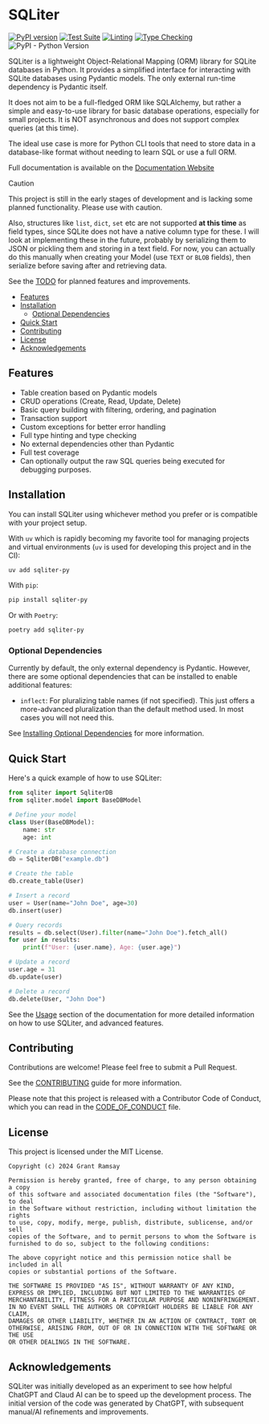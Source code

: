 # SQLiter <!-- omit in toc -->

[![PyPI version](https://badge.fury.io/py/sqliter-py.svg)](https://badge.fury.io/py/sqliter-py)
[![Test Suite](https://github.com/seapagan/sqliter-py/actions/workflows/testing.yml/badge.svg)](https://github.com/seapagan/sqliter-py/actions/workflows/testing.yml)
[![Linting](https://github.com/seapagan/sqliter-py/actions/workflows/linting.yml/badge.svg)](https://github.com/seapagan/sqliter-py/actions/workflows/linting.yml)
[![Type Checking](https://github.com/seapagan/sqliter-py/actions/workflows/mypy.yml/badge.svg)](https://github.com/seapagan/sqliter-py/actions/workflows/mypy.yml)
![PyPI - Python Version](https://img.shields.io/pypi/pyversions/sqliter-py)

SQLiter is a lightweight Object-Relational Mapping (ORM) library for SQLite
databases in Python. It provides a simplified interface for interacting with
SQLite databases using Pydantic models. The only external run-time dependency
is Pydantic itself.

It does not aim to be a full-fledged ORM like SQLAlchemy, but rather a simple
and easy-to-use library for basic database operations, especially for small
projects. It is NOT asynchronous and does not support complex queries (at this
time).

The ideal use case is more for Python CLI tools that need to store data in a
database-like format without needing to learn SQL or use a full ORM.

Full documentation is available on the [Documentation
Website](https://sqliter.grantramsay.dev)

> [!CAUTION]
> This project is still in the early stages of development and is lacking some
> planned functionality. Please use with caution.
>
> Also, structures like `list`, `dict`, `set` etc are not supported **at this
> time** as field types, since SQLite does not have a native column type for
> these. I will look at implementing these in the future, probably by
> serializing them to JSON or pickling them and storing in a text field. For
> now, you can actually do this manually when creating your Model (use `TEXT` or
> `BLOB` fields), then serialize before saving after and retrieving data.
>
> See the [TODO](TODO.md) for planned features and improvements.

- [Features](#features)
- [Installation](#installation)
  - [Optional Dependencies](#optional-dependencies)
- [Quick Start](#quick-start)
- [Contributing](#contributing)
- [License](#license)
- [Acknowledgements](#acknowledgements)

## Features

- Table creation based on Pydantic models
- CRUD operations (Create, Read, Update, Delete)
- Basic query building with filtering, ordering, and pagination
- Transaction support
- Custom exceptions for better error handling
- Full type hinting and type checking
- No external dependencies other than Pydantic
- Full test coverage
- Can optionally output the raw SQL queries being executed for debugging
  purposes.

## Installation

You can install SQLiter using whichever method you prefer or is compatible with
your project setup.

With `uv` which is rapidly becoming my favorite tool for managing projects and
virtual environments (`uv` is used for developing this project and in the CI):

```bash
uv add sqliter-py
```

With `pip`:

```bash
pip install sqliter-py
```

Or with `Poetry`:

```bash
poetry add sqliter-py
```

### Optional Dependencies

Currently by default, the only external dependency is Pydantic. However, there
are some optional dependencies that can be installed to enable additional
features:

- `inflect`: For pluralizing table names (if not specified). This just offers a
  more-advanced pluralization than the default method used. In most cases you
  will not need this.

See [Installing Optional
Dependencies](https://sqliter.grantramsay.dev/installation#optional-dependencies)
for more information.

## Quick Start

Here's a quick example of how to use SQLiter:

```python
from sqliter import SqliterDB
from sqliter.model import BaseDBModel

# Define your model
class User(BaseDBModel):
    name: str
    age: int

# Create a database connection
db = SqliterDB("example.db")

# Create the table
db.create_table(User)

# Insert a record
user = User(name="John Doe", age=30)
db.insert(user)

# Query records
results = db.select(User).filter(name="John Doe").fetch_all()
for user in results:
    print(f"User: {user.name}, Age: {user.age}")

# Update a record
user.age = 31
db.update(user)

# Delete a record
db.delete(User, "John Doe")
```

See the [Usage](https://sqliter.grantramsay.dev/usage) section of the documentation
for more detailed information on how to use SQLiter, and advanced features.

## Contributing

Contributions are welcome! Please feel free to submit a Pull Request.

See the [CONTRIBUTING](CONTRIBUTING.md) guide for more information.

Please note that this project is released with a Contributor Code of Conduct,
which you can read in the [CODE_OF_CONDUCT](CODE_OF_CONDUCT.md) file.

## License

This project is licensed under the MIT License.

```pre
Copyright (c) 2024 Grant Ramsay

Permission is hereby granted, free of charge, to any person obtaining a copy
of this software and associated documentation files (the "Software"), to deal
in the Software without restriction, including without limitation the rights
to use, copy, modify, merge, publish, distribute, sublicense, and/or sell
copies of the Software, and to permit persons to whom the Software is
furnished to do so, subject to the following conditions:

The above copyright notice and this permission notice shall be included in all
copies or substantial portions of the Software.

THE SOFTWARE IS PROVIDED "AS IS", WITHOUT WARRANTY OF ANY KIND,
EXPRESS OR IMPLIED, INCLUDING BUT NOT LIMITED TO THE WARRANTIES OF
MERCHANTABILITY, FITNESS FOR A PARTICULAR PURPOSE AND NONINFRINGEMENT.
IN NO EVENT SHALL THE AUTHORS OR COPYRIGHT HOLDERS BE LIABLE FOR ANY CLAIM,
DAMAGES OR OTHER LIABILITY, WHETHER IN AN ACTION OF CONTRACT, TORT OR
OTHERWISE, ARISING FROM, OUT OF OR IN CONNECTION WITH THE SOFTWARE OR THE USE
OR OTHER DEALINGS IN THE SOFTWARE.
```

## Acknowledgements

SQLiter was initially developed as an experiment to see how helpful ChatGPT and
Claud AI can be to speed up the development process. The initial version of the
code was generated by ChatGPT, with subsequent manual/AI refinements and
improvements.
